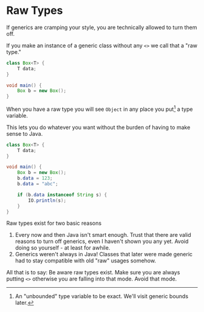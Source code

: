 # Raw Types

If generics are cramping your style, you are
technically allowed to turn them off.

If you make an instance of a generic class without
any `<>` we call that a "raw type."

```java
class Box<T> {
    T data;
}

void main() {
    Box b = new Box();
}
```

When you have a raw type you will see `Object` in any place
you put[^unbounded] a type variable. 

This lets you do whatever you want without the burden of having to make sense to Java.

```java
class Box<T> {
    T data;
}

void main() {
    Box b = new Box();
    b.data = 123;
    b.data = "abc";

    if (b.data instanceof String s) {
        IO.println(s);
    }
}
```

Raw types exist for two basic reasons

1. Every now and then Java isn't smart enough. Trust that there are valid reasons to turn off generics, even
I haven't shown you any yet. Avoid doing so yourself - at least for awhile.
2. Generics weren't always in Java! Classes that later were made generic had to stay compatible with old "raw"
usages somehow.

All that is to say: Be aware raw types exist. Make sure you are always putting `<>` otherwise you are falling 
into that mode. Avoid that mode.


[^unbounded]: An "unbounded" type variable to be exact. We'll visit generic bounds later.